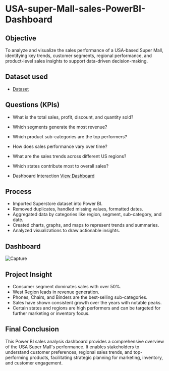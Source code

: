 # USA-super-Mall-sales-PowerBI-Dashboard
## Objective 
To analyze and visualize the sales performance of a USA-based Super Mall, identifying key trends, customer segments, regional performance, and product-level sales insights to support data-driven decision-making.

## Dataset used
-	<a href="https://github.com/SelvaTharsan/USA-super-Mall-sales-PowerBI-Dashboard/blob/main/USA%20Super%20Mall.xlsx"> Dataset </a>

## Questions (KPIs)
- What is the total sales, profit, discount, and quantity sold?
- Which segments generate the most revenue?
- Which product sub-categories are the top performers?
- How does sales performance vary over time?
- What are the sales trends across different US regions?
- Which states contribute most to overall sales?

- Dashboard Interaction <a href="https://github.com/SelvaTharsan/USA-super-Mall-sales-PowerBI-Dashboard/blob/main/Capture.JPG"> View Dashboard </a>

## Process
- Imported Superstore dataset into Power BI.
- Removed duplicates, handled missing values, formatted dates.
- Aggregated data by categories like region, segment, sub-category, and date.
- Created charts, graphs, and maps to represent trends and summaries.
- Analyzed visualizations to draw actionable insights.
  
## Dashboard
![Capture](https://github.com/user-attachments/assets/ee53213a-5d5f-4ad8-be4f-5e7e0a69dcfa)


## Project Insight 
- Consumer segment dominates sales with over 50%.
- West Region leads in revenue generation.
- Phones, Chairs, and Binders are the best-selling sub-categories.
- Sales have shown consistent growth over the years with notable peaks.
- Certain states and regions are high performers and can be targeted for further marketing or inventory focus.

## Final Conclusion 
This Power BI sales analysis dashboard provides a comprehensive overview of the USA Super Mall's performance. It enables stakeholders to understand customer preferences, regional sales trends, and top-performing products, facilitating strategic planning for marketing, inventory, and customer engagement.

